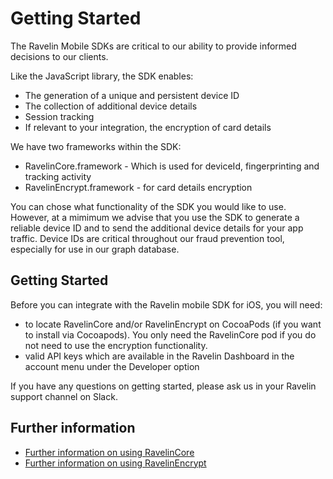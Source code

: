 # Getting Started

The Ravelin Mobile SDKs are critical to our ability to provide informed decisions to our clients. 

Like the JavaScript library, the SDK enables:

* The generation of a unique and persistent device ID
* The collection of additional device details
* Session tracking 
* If relevant to your integration, the encryption of card details 

We have two frameworks within the SDK:

* RavelinCore.framework - Which is used for deviceId, fingerprinting and tracking activity
* RavelinEncrypt.framework - for card details encryption

You can chose what functionality of the SDK you would like to use. However, at a mimimum we advise that you use the SDK to generate a reliable device ID and to send the additional device details for your app traffic. Device IDs are critical throughout our fraud prevention tool, especially for use in our graph database.  

## Getting Started

Before you can integrate with the Ravelin mobile SDK for iOS, you will need:

* to locate RavelinCore and/or RavelinEncrypt on CocoaPods (if you want to install via Cocoapods). You only need the RavelinCore pod if you do not need to use the encryption functionality.
* valid API keys which are available in the Ravelin Dashboard in the account menu under the Developer option

If you have any questions on getting started, please ask us in your Ravelin support channel on Slack.

## Further information

* [Further information on using RavelinCore](https://github.com/unravelin/ravelin-ios/blob/master/RavelinCore.md)
* [Further information on using RavelinEncrypt](https://github.com/unravelin/ravelin-ios//blob/master/RavelinEncrypt.md)
